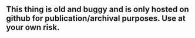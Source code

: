 ## **This thing is old and buggy and is only hosted on github for publication/archival purposes. Use at your own risk.**